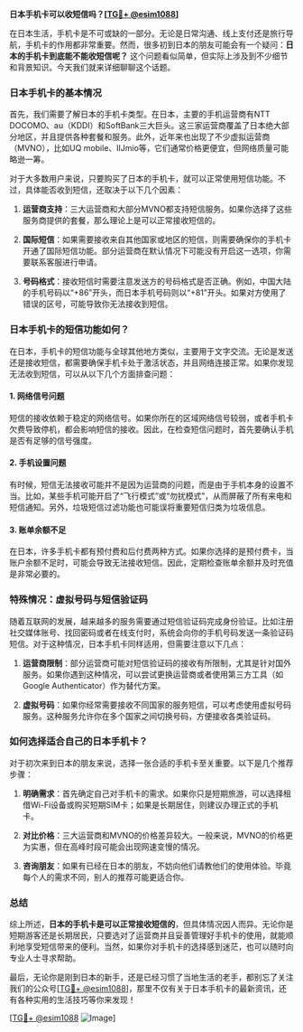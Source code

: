 **日本手机卡可以收短信吗？[[TG💪+ @esim1088](https://t.me/s/esim1088)]**

在日本生活，手机卡是不可或缺的一部分。无论是日常沟通、线上支付还是旅行导航，手机卡的作用都非常重要。然而，很多初到日本的朋友可能会有一个疑问：**日本的手机卡到底能不能收短信呢？** 这个问题看似简单，但实际上涉及到不少细节和背景知识。今天我们就来详细聊聊这个话题。

### 日本手机卡的基本情况

首先，我们需要了解日本的手机卡类型。在日本，主要的手机运营商有NTT DOCOMO、au（KDDI）和SoftBank三大巨头。这三家运营商覆盖了日本绝大部分地区，并且提供各种套餐和服务。此外，近年来也出现了不少虚拟运营商（MVNO），比如UQ mobile、IIJmio等，它们通常价格更便宜，但网络质量可能略逊一筹。

对于大多数用户来说，只要购买了日本的手机卡，就可以正常使用短信功能。不过，具体能否收到短信，还取决于以下几个因素：

1. **运营商支持**：三大运营商和大部分MVNO都支持短信服务。如果你选择了这些服务商提供的套餐，那么理论上是可以正常接收短信的。
   
2. **国际短信**：如果需要接收来自其他国家或地区的短信，则需要确保你的手机卡开通了国际短信功能。部分运营商在默认情况下可能没有开启这一选项，你需要联系客服进行申请。

3. **号码格式**：接收短信时需要注意发送方的号码格式是否正确。例如，中国大陆的手机号码以“+86”开头，而日本手机号码则以“+81”开头。如果对方使用了错误的区号，可能导致你无法接收到短信。

### 日本手机卡的短信功能如何？

在日本，手机卡的短信功能与全球其他地方类似，主要用于文字交流。无论是发送还是接收短信，都需要确保手机卡处于激活状态，并且网络连接正常。如果你发现无法收到短信，可以从以下几个方面排查问题：

#### 1. 网络信号问题
短信的接收依赖于稳定的网络信号。如果你所在的区域网络信号较弱，或者手机卡欠费导致停机，都会影响短信的接收。因此，在检查短信问题时，首先要确认手机是否有足够的信号强度。

#### 2. 手机设置问题
有时候，短信无法接收可能并不是因为运营商的问题，而是由于手机本身的设置不当。比如，某些手机可能开启了“飞行模式”或“勿扰模式”，从而屏蔽了所有来电和短信通知。另外，垃圾短信过滤功能也可能误将重要短信归类为垃圾信息。

#### 3. 账单余额不足
在日本，许多手机卡都有预付费和后付费两种方式。如果你选择的是预付费卡，当账户余额不足时，可能会导致无法接收短信。因此，定期检查账单余额并及时充值是非常必要的。

### 特殊情况：虚拟号码与短信验证码

随着互联网的发展，越来越多的服务需要通过短信验证码完成身份验证。比如注册社交媒体账号、找回密码或者在线支付时，系统会向你的手机号码发送一条验证码短信。对于这种情况，日本手机卡同样适用，但需要注意以下几点：

1. **运营商限制**：部分运营商可能对短信验证码的接收有所限制，尤其是针对国外服务。如果你遇到这种情况，可以尝试更换运营商或者使用第三方工具（如Google Authenticator）作为替代方案。

2. **虚拟号码**：如果你经常需要接收不同国家的服务短信，可以考虑使用虚拟号码服务。这种服务允许你在多个国家之间切换号码，方便接收各类验证码。

### 如何选择适合自己的日本手机卡？

对于初次来到日本的朋友来说，选择一张合适的手机卡至关重要。以下是几个推荐步骤：

1. **明确需求**：首先确定自己对手机卡的需求。如果你只是短期旅游，可以选择租借Wi-Fi设备或购买短期SIM卡；如果是长期居住，则建议办理正式的手机卡。

2. **对比价格**：三大运营商和MVNO的价格差异较大。一般来说，MVNO的价格更为实惠，但在高峰时段可能会出现网速变慢的情况。

3. **咨询朋友**：如果有已经在日本的朋友，不妨向他们请教他们的使用体验。毕竟每个人的需求不同，别人的推荐可能更适合你。

### 总结

综上所述，**日本的手机卡是可以正常接收短信的**，但具体情况因人而异。无论你是短期游客还是长期居民，只要选对了运营商并且妥善管理好手机卡的使用，就能顺利地享受短信带来的便利。当然，如果你对手机卡的选择感到迷茫，也可以随时向专业人士寻求帮助。

最后，无论你是刚到日本的新手，还是已经习惯了当地生活的老手，都别忘了关注我们的公众号[[TG💪+ @esim1088](https://t.me/s/esim1088)]，那里不仅有关于日本手机卡的最新资讯，还有各种实用的生活技巧等你来发现！

[[TG💪+ @esim1088](https://t.me/s/esim1088) ![Image](https://i.postimg.cc/4NQfJmqS/Snipaste-2025-05-13-00-14-12.png)]